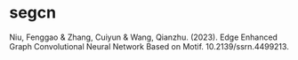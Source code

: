 # segcn
Niu, Fenggao &amp; Zhang, Cuiyun &amp; Wang, Qianzhu. (2023). Edge Enhanced Graph Convolutional Neural Network Based on Motif. 10.2139/ssrn.4499213. 
